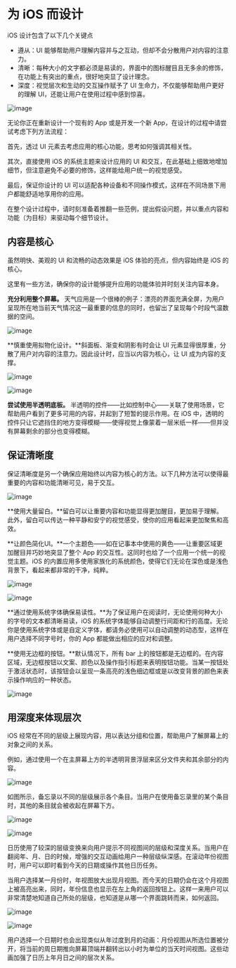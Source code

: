 # 为 iOS 而设计
iOS 设计包含了以下几个关键点

- 遵从：UI 能够帮助用户理解内容并与之互动，但却不会分散用户对内容的注意力。
- 清晰：每种大小的文字都必须是易读的，界面中的图标醒目且无多余的修饰，在功能上有突出的重点，很好地突显了设计理念。
- 深度：视觉层次和生动的交互操作赋予了 UI 生命力，不仅能够帮助用户更好的理解 UI，还能让用户在使用过程中感到惊喜。

![image](images/weather_app_7_2x.png)

无论你正在重新设计一个现有的 App 或是开发一个新 App，在设计的过程中请尝试考虑下列方法流程：

首先，透过 UI 元素去考虑应用的核心功能，思考如何强调其相关性。

其次，直接使用 iOS 的系统主题来设计应用的 UI 和交互，在此基础上细致地增加细节，但注意避免不必要的修饰，这样能给用户统一的视觉感受。

最后，保证你设计的 UI 可以适配各种设备和不同操作模式，这样在不同场景下用户都能舒适地享用你的应用。

在整个设计过程中，请时刻准备着推翻一些范例，提出假设问题，并以重点内容和功能（为目标）来驱动每个细节设计。

## 内容是核心

虽然明快、美观的 UI 和流畅的动态效果是 iOS 体验的亮点，但内容始终是 iOS 的核心。

这里有一些方法，确保你的设计能够提升应用的功能体验并时刻关注内容本身。

**充分利用整个屏幕。** 天气应用是一个很棒的例子：漂亮的界面充满全屏，为用户呈现所在地当前天气情况这一最重要的信息的同时，也留出了呈现每个时段气温数据的空间。

![image](images/weather_focus_2x.png)

**慎重使用拟物化设计。**斜面板、渐变和阴影有时会让 UI 元素显得很厚重，分散了用户对内容的注意力。因此设计时，应当以内容为核心，让 UI 成为内容的支撑。

![image](images/restrain_visual_indicators_2x.png)

![image](images/embrace_translucency_2x.png)

**尝试使用半透明底板。** 半透明的控件——比如控制中心——关联了使用场景，它帮助用户看到了更多可用的内容，并起到了短暂的提示作用。在 iOS 中，透明的控件只让它遮挡住的地方变得模糊——使得视觉上像蒙着一层米纸一样——但并没有屏幕剩余的部分也变得模糊。

## 保证清晰度

保证清晰度是另一个确保应用始终以内容为核心的方法。以下几种方法可以使得最重要的内容和功能清晰可见，易于交互。

![image](images/use_white_space_2x.png)

**使用大量留白。**留白可以让重要内容和功能显得更加醒目，更加易于理解。此外，留白可以传达一种平静和安宁的视觉感受，使你的应用看起来更加聚焦和高效。

**让颜色简化UI。**一个主题色——如在记事本中使用的黄色——让重要区域更加醒目并巧妙地突显了整个 App 的交互性。这同时也给了一个应用一个统一的视觉主题。iOS 的内置应用多使用家族化的系统颜色，使得它们无论在深色或是浅色背景下，看起来都非常的干净，纯粹。

![image](images/notes_color_2x.png)

![image](images/mail_message_fonts_2x.png)

**通过使用系统字体确保易读性。**为了保证用户在阅读时，无论使用何种大小的字号的文本都清晰易读，iOS 的系统字体能够自动调整行间距和行的高度。无论你是使用系统字体或是自定义字体，都请务必使用可以自动调整的动态型，这样在用户选择不同字号时，你的 App 都能做出相应的应对和调整。

**使用无边框的按钮。**默认情况下，所有 bar 上的按钮都是无边框的。在内容区域，无边框按钮以文案、颜色以及操作指引标题来表明按钮功能。当某一按钮处于激活状态时，该按钮会以呈现一条高亮的浅色细边框或是以改变背景的颜色来表示操作响应的一种状态。

![image](images/contact_card_2x.png)

## 用深度来体现层次

iOS 经常在不同的层级上展现内容，用以表达分组和位置，帮助用户了解屏幕上的对象之间的关系。

例如，通过使用一个在主屏幕上方的半透明背景浮层来区分文件夹和其余部分的内容。

![image](images/folder_2x.png)

如图所示，备忘录以不同的层级展示各个条目。当用户在使用备忘录里的某个条目时，其他的条目就会被收起在屏幕下方。

![image](images/layered-reminders_2x.png)

![image](images/cal_year_2x.png)

日历使用了较深的层级变换来向用户提示不同视图间的层级和深度关系。当用户在翻阅年、月、日的时候，增强的交互动画给用户一种层级纵深感。在滚动年份视图时，用户可以即时看到今天的日期或操作其他日历任务。

当用户选择某一月份时，年视图放大出现月视图。而今天的日期仍会在这个月视图上被高亮出来，同时，年份信息也显示在左上角的返回按钮上。这样一来用户可以非常清楚地知道自己所处的层级，也知道是从哪一个界面跳转而来，如何返回。

![image](images/cal_month_2x.png)

![image](images/cal_day_2x.png)

用户选择一个日期时也会出现类似从年过度到月的动画：月份视图从所选位置被分开，将当前的周日期推向屏幕顶端并翻转出以小时为单位的当天时间视图。这些动画加强了日历上年月日之间的层次关系。
